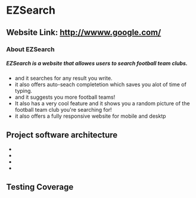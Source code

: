 # EZSearch

## Website Link: http://wwww.google.com/


### About EZSearch

##### EZSearch is a website that allowes users to search football team clubs.

* and it searches for any result you write.
* it also offers auto-seach completetion which saves you alot of time of typing.
* and it suggests you more football teams!
* It also has a very cool feature and it shows you a random picture of the football team club you're searching for!
* it also offers a fully responsive website for mobile and desktp

## Project software architecture
*
*
*
*

## Testing Coverage

